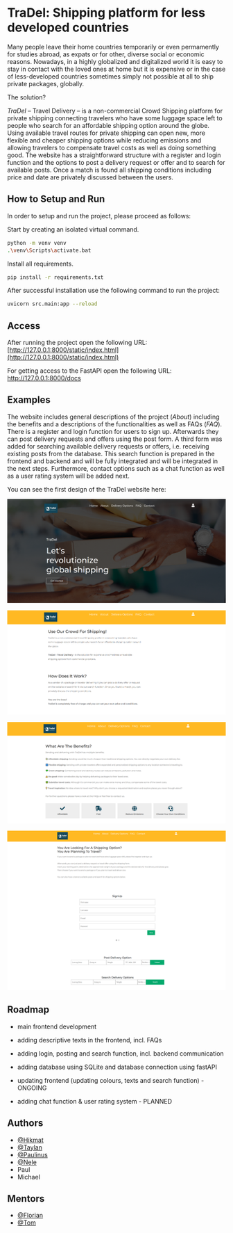 
# TraDel: Shipping platform for less developed countries
Many people leave their home countries temporarily or even permamently for studies abroad, as expats or for other, diverse social or economic reasons. Nowadays, in a highly globalized and digitalized world it is easy to stay in contact with the loved ones at home but it is expensive or in the case of less-developed countries sometimes simply not possible at all to ship private packages, globally. 


The solution? 

*TraDel* – Travel Delivery – is a non-commercial Crowd Shipping platform for private shipping connecting travelers who have some luggage space left to people who search for an affordable shipping option around the globe. Using available travel routes for private shipping can open new, more flexible and cheaper shipping options while reducing emissions and allowing travelers to compensate travel costs as well as doing something good. The website has a straightforward structure with a register and login function and the options to post a delivery request or offer and to search for available posts. Once a match is found all shipping conditions including price and date are privately discussed between the users.


## How to Setup and Run

In order to setup and run the project, please proceed as follows:

Start by creating an isolated virtual command.

```bash
python -m venv venv
.\venv\Scripts\activate.bat
```
Install all requirements.

```bash
pip install -r requirements.txt
```

After successful installation use the following command to run the project:

```bash
uvicorn src.main:app --reload
```

## Access

After running the project open the following URL: [http://127.0.0.1:8000/static/index.html](http://127.0.0.1:8000/static/index.html)

For getting access to the FastAPI open the following URL: http://127.0.0.1:8000/docs


## Examples

The website includes general descriptions of the project (*About*) including the benefits and a descriptions of the functionalities as well as FAQs (*FAQ*). 
There is a register and login function for users to sign up. Afterwards they can post delivery requests and offers using the post form. A third form was added for searching available delivery requests or offers, i.e. receiving existing posts from the database. This search function is prepared in the frontend and backend and will be fully integrated and will be integrated in the next steps. Furthermore, contact options such as a chat function as well as a user rating system will be added next.

You can see the first design of the TraDel website here: 

![TraDel - Header](https://github.com/TechLabs-Dortmund/shipping-platform-for-less-developed-countries/blob/d1c197004209235952d9c872fd8330473d87fe5f/Screenshots/1_Tradel_Home.png)

![TraDel - About](https://github.com/TechLabs-Dortmund/shipping-platform-for-less-developed-countries/blob/d1c197004209235952d9c872fd8330473d87fe5f/Screenshots/2_Tradel_About.png) 

![TraDel - About2](https://github.com/TechLabs-Dortmund/shipping-platform-for-less-developed-countries/blob/d1c197004209235952d9c872fd8330473d87fe5f/Screenshots/3_Tradel_About_Benefits.png)

![TraDel - Options](https://github.com/TechLabs-Dortmund/shipping-platform-for-less-developed-countries/blob/d1c197004209235952d9c872fd8330473d87fe5f/Screenshots/4_Tradel_DeliveryOptions.png) 

  
## Roadmap

- main frontend development 
- adding descriptive texts in the frontend, incl. FAQs
- adding login, posting and search function, incl. backend communication 
- adding database using SQLite and database connection using fastAPI
- updating frontend (updating colours, texts and search function)  - ONGOING

- adding chat function & user rating system - PLANNED

  
## Authors

- [@Hikmat](https://www.github.com/hiko91)
- [@Taylan](https://github.com/taylanyild)
- [@Paulinus](https://github.com/PaulAyere)
- [@Nele](https://github.com/NelM3004)
- Paul 
- Michael


## Mentors
- [@Florian](https://github.com/TheMerphin)
- [@Tom](https://github.com/ScholliYT)


  

